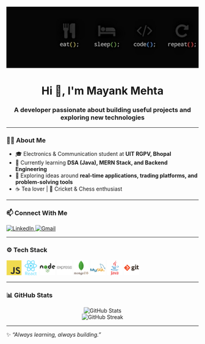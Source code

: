![logo](https://github.com/mayank1327/mayank1327/blob/main/codeWord3.jpeg)

<h1 align="center">Hi 👋, I'm Mayank Mehta</h1>
<h3 align="center">A developer passionate about building useful projects and exploring new technologies</h3>

---

### 👨‍💻 About Me
- 🎓 Electronics & Communication student at **UIT RGPV, Bhopal**  
- 🌱 Currently learning **DSA (Java), MERN Stack, and Backend Engineering**  
- 🚀 Exploring ideas around **real-time applications, trading platforms, and problem-solving tools**  
- ☕ Tea lover | 🏏 Cricket & Chess enthusiast  

---

### 📫 Connect With Me
<p align="left">
  <a href="https://linkedin.com/in/mayank1327" target="_blank">
    <img src="https://raw.githubusercontent.com/rahuldkjain/github-profile-readme-generator/master/src/images/icons/Social/linked-in-alt.svg" alt="LinkedIn" height="30" width="40"/>
  </a>
  <a href="mailto:mayankmehta1327@gmail.com">
    <img src="https://upload.wikimedia.org/wikipedia/commons/4/4e/Gmail_Icon.png" alt="Gmail" height="30" width="40"/>
  </a>
</p>

---

### ⚙️ Tech Stack
<p align="left">
  <img src="https://raw.githubusercontent.com/devicons/devicon/master/icons/javascript/javascript-original.svg" alt="JavaScript" width="40" height="40"/>
  <img src="https://raw.githubusercontent.com/devicons/devicon/master/icons/react/react-original-wordmark.svg" alt="React" width="40" height="40"/>
  <img src="https://raw.githubusercontent.com/devicons/devicon/master/icons/nodejs/nodejs-original-wordmark.svg" alt="Node.js" width="40" height="40"/>
  <img src="https://raw.githubusercontent.com/devicons/devicon/master/icons/express/express-original-wordmark.svg" alt="Express.js" width="40" height="40"/>
  <img src="https://raw.githubusercontent.com/devicons/devicon/master/icons/mongodb/mongodb-original-wordmark.svg" alt="MongoDB" width="40" height="40"/>
  <img src="https://raw.githubusercontent.com/devicons/devicon/master/icons/mysql/mysql-original-wordmark.svg" alt="MySQL" width="40" height="40"/>
  <img src="https://raw.githubusercontent.com/devicons/devicon/master/icons/java/java-original-wordmark.svg" alt="Java" width="40" height="40"/>
  <img src="https://raw.githubusercontent.com/devicons/devicon/master/icons/git/git-original-wordmark.svg" alt="Git" width="40" height="40"/>
</p>

---

### 📊 GitHub Stats
<p align="center">
  <img src="https://github-readme-stats.vercel.app/api?username=mayank1327&show_icons=true&theme=default&hide_border=true" alt="GitHub Stats" />
  <br/>
  <img src="https://github-readme-streak-stats.herokuapp.com/?user=mayank1327&theme=default&hide_border=true" alt="GitHub Streak" />
</p>

---

✨ *“Always learning, always building.”*

